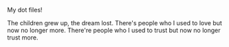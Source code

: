 My dot files!


The children grew up, the dream lost. There's people who I used to love but now no longer more. There're people who I used to trust but now no longer trust more.
